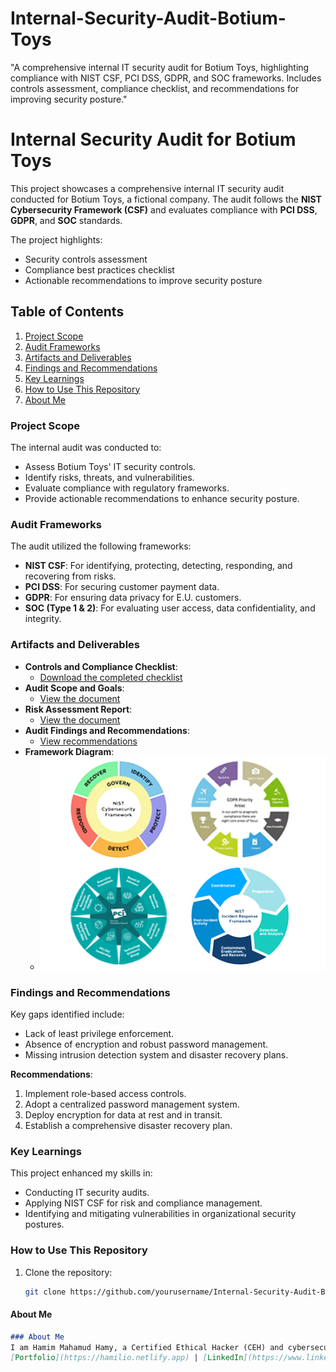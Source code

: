 # Internal-Security-Audit-Botium-Toys
"A comprehensive internal IT security audit for Botium Toys, highlighting compliance with NIST CSF, PCI DSS, GDPR, and SOC frameworks. Includes controls assessment, compliance checklist, and recommendations for improving security posture."

# Internal Security Audit for Botium Toys
This project showcases a comprehensive internal IT security audit conducted for Botium Toys, a fictional company. The audit follows the **NIST Cybersecurity Framework (CSF)** and evaluates compliance with **PCI DSS**, **GDPR**, and **SOC** standards.

The project highlights:
- Security controls assessment
- Compliance best practices checklist
- Actionable recommendations to improve security posture

## Table of Contents
1. [Project Scope](#project-scope)
2. [Audit Frameworks](#audit-frameworks)
3. [Artifacts and Deliverables](#artifacts-and-deliverables)
4. [Findings and Recommendations](#findings-and-recommendations)
5. [Key Learnings](#key-learnings)
6. [How to Use This Repository](#how-to-use-this-repository)
7. [About Me](#about-me)

### Project Scope
The internal audit was conducted to:
- Assess Botium Toys' IT security controls.
- Identify risks, threats, and vulnerabilities.
- Evaluate compliance with regulatory frameworks.
- Provide actionable recommendations to enhance security posture.

### Audit Frameworks
The audit utilized the following frameworks:
- **NIST CSF**: For identifying, protecting, detecting, responding, and recovering from risks.
- **PCI DSS**: For securing customer payment data.
- **GDPR**: For ensuring data privacy for E.U. customers.
- **SOC (Type 1 & 2)**: For evaluating user access, data confidentiality, and integrity.

### Artifacts and Deliverables
- **Controls and Compliance Checklist**:  
  - [Download the completed checklist](src/Compliance_Checklist_Completed.xlsx)
- **Audit Scope and Goals**:  
  - [View the document](docs/Audit_Scope_and_Goals.pdf)
- **Risk Assessment Report**:  
  - [View the document](docs/Risk_Assessment_Report.pdf)
- **Audit Findings and Recommendations**:  
  - [View recommendations](src/Internal_Audit_Controls_Report.md)
- **Framework Diagram**:  
  - ![Framework Diagram](assets/diagrams/audit_framework_diagram.png)

### Findings and Recommendations
Key gaps identified include:
- Lack of least privilege enforcement.
- Absence of encryption and robust password management.
- Missing intrusion detection system and disaster recovery plans.

**Recommendations**:
1. Implement role-based access controls.
2. Adopt a centralized password management system.
3. Deploy encryption for data at rest and in transit.
4. Establish a comprehensive disaster recovery plan.

### Key Learnings
This project enhanced my skills in:
- Conducting IT security audits.
- Applying NIST CSF for risk and compliance management.
- Identifying and mitigating vulnerabilities in organizational security postures.

### How to Use This Repository
1. Clone the repository:
   ```bash
   git clone https://github.com/yourusername/Internal-Security-Audit-Botium-Toys.git

#### **About Me**
```markdown
### About Me
I am Hamim Mahamud Hamy, a Certified Ethical Hacker (CEH) and cybersecurity professional specializing in vulnerability assessment and IT compliance audits.  
[Portfolio](https://hamilio.netlify.app) | [LinkedIn](https://www.linkedin.com/in/hamim-mahmud/) | [Email](mailto:hmmahmud145@gmail.com)

